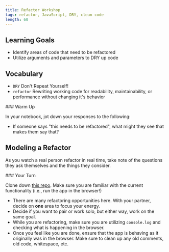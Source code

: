 ```yaml
---
title: Refactor Workshop
tags: refactor, JavaScript, DRY, clean code
length: 60
---
```


## Learning Goals

* Identify areas of code that need to be refactored
* Utilize arguments and parameters to DRY up code

## Vocabulary

- `DRY` Don't Repeat Yourself!
- `refactor` Rewriting working code for readability, maintainability, or performance without changing it's behavior

<section class="call-to-action">
### Warm Up

In your notebook, jot down your responses to the following:
- If someone says "this needs to be refactored", what might they see that makes them say that?
</section>

## Modeling a Refactor

As you watch a real person refactor in real time, take note of the questions they ask themselves and the things they consider.

<section class="checks-for-understanding">
### Your Turn

Clone down [this repo](https://github.com/turingschool-examples/num-guess-refactor). Make sure you are familiar with the current functionality (i.e., run the app in the browser!)
- There are many refactoring opportunities here. With your partner, decide on **one** area to focus your energy.
- Decide if you want to pair or work solo, but either way, work on the same goal.
- While you are refactoring, make sure you are utilizing `console.log` and checking what is happening in the browser.
- Once you feel like you are done, ensure that the app is behaving as it originally was in the browser. Make sure to clean up any old comments, old code, whitespace, etc.
</section>
